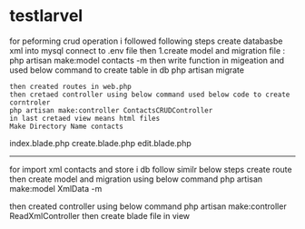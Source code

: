 # testlarvel

for peforming crud operation i followed following steps
create  databasbe xml into mysql connect to .env file then
1.create model and migration file :
 php artisan make:model contacts -m
 then write function in migeation and used below command to create table in db
    php artisan migrate

    then created routes in web.php
    then cretaed controller using below command used below code to create corntroler
    php artisan make:controller ContactsCRUDController
    in last cretaed view means html files
    Make Directory Name contacts
index.blade.php
create.blade.php
edit.blade.php



--------------
for import xml contacts and store i db follow similr below steps
create route
then create model and migration using below command
php artisan make:model XmlData -m

then created controller using below command
php artisan make:controller ReadXmlController
then create blade file in view